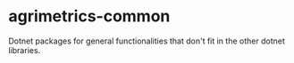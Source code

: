 # agrimetrics-common

Dotnet packages for general functionalities that don't fit in the other dotnet libraries.

